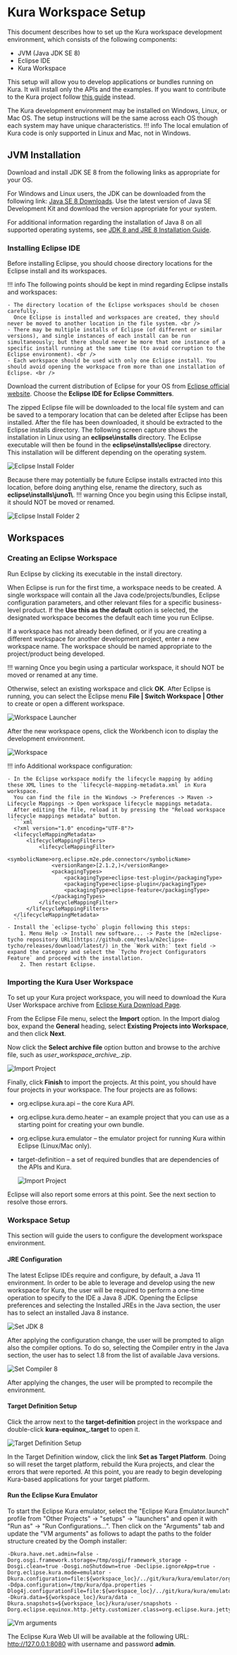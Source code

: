 # Kura Workspace Setup

This document describes how to set up the Kura workspace development environment, which consists of the following components:

- JVM (Java JDK SE 8)
- Eclipse IDE
- Kura Workspace

This setup will allow you to develop applications or bundles running on Kura. It will install only the APIs and the examples. If you want to contribute to the Kura project follow [this guide](./development-environment-setup.md) instead.

The Kura development environment may be installed on Windows, Linux, or Mac OS. The setup instructions will be the same across each OS though each system may have unique characteristics.
!!! info
    The local emulation of Kura code is only supported in Linux and Mac, not in Windows.

## JVM Installation

Download and install JDK SE 8 from the following links as appropriate for your OS.

For Windows and Linux users, the JDK can be downloaded from the following link: [Java SE 8 Downloads](https://adoptium.net/temurin/releases/?version=8).  Use the latest version of Java SE Development Kit and download the version appropriate for your system.

For additional information regarding the installation of Java 8 on all supported operating systems, see [JDK 8 and JRE 8 Installation Guide](https://adoptium.net/installation).

### Installing Eclipse IDE

Before installing Eclipse, you should choose directory locations for the Eclipse install and its workspaces.

!!! info
    The following points should be kept in mind regarding Eclipse installs and workspaces:

    - The directory location of the Eclipse workspaces should be chosen carefully. 
      Once Eclipse is installed and workspaces are created, they should never be moved to another location in the file system. <br /> 
    - There may be multiple installs of Eclipse (of different or similar versions), and single instances of each install can be run simultaneously; but there should never be more that one instance of a specific install running at the same time (to avoid corruption to the Eclipse environment). <br /> 
    - Each workspace should be used with only one Eclipse install. You should avoid opening the workspace from more than one installation of Eclipse. <br /> 

Download the current distribution of Eclipse for your OS from [Eclipse official website](https://www.eclipse.org/downloads/packages/). Choose the **Eclipse IDE for Eclipse Committers**.

The zipped Eclipse file will be downloaded to the local file system and can be saved to a temporary location that can be deleted after Eclipse has been installed. After the file has been downloaded, it should be extracted to the Eclipse installs directory.  The following screen capture shows the installation in Linux using an **eclipse\installs** directory. The Eclipse executable will then be found in the **eclipse\installs\eclipse** directory.  
This installation will be different depending on the operating system.

![Eclipse Install Folder](./images/development-environment-setup/image1.png)

Because there may potentially be future Eclipse installs extracted into this location, before doing anything else, rename the directory, such as **eclipse\installs\juno1\\**.
!!! warning
    Once you begin using this Eclipse install, it should NOT be moved or renamed.

![Eclipse Install Folder 2](./images/development-environment-setup/image2.png)

## Workspaces

### Creating an Eclipse Workspace

Run Eclipse by clicking its executable in the install directory.

When Eclipse is run for the first time, a workspace needs to be created.  A single workspace will contain all the Java code/projects/bundles, Eclipse configuration parameters, and other relevant files for a specific business-level product.  If the **Use this as the default** option is selected, the designated workspace becomes the default each time you run Eclipse.

If a workspace has not already been defined, or if you are creating a different workspace for another development project, enter a new workspace name.  The workspace should be named appropriate to the project/product being developed.

!!! warning
    Once you begin using a particular workspace, it should NOT be moved or renamed at any time.

Otherwise, select an existing workspace and click **OK**.  After Eclipse is running, you can select the Eclipse menu **File | Switch Workspace | Other** to create or open a different workspace.

![Workspace Launcher](./images/development-environment-setup/image3.png)

After the new workspace opens, click the Workbench icon to display the development environment.

![Workspace](./images/development-environment-setup/image4.png)

!!! info
    Additional workspace configuration:
    
    - In the Eclipse workspace modify the lifecycle mapping by adding these XML lines to the `lifecycle-mapping-metadata.xml` in Kura workspace.
      You can find the file in the Windows -> Preferences -> Maven -> Lifecycle Mappings -> Open workspace lifecycle mappings metadata.
      After editing the file, reload it by pressing the "Reload workspace lifecycle mappings metadata" button.
      ```xml
      <?xml version="1.0" encoding="UTF-8"?>
      <lifecycleMappingMetadata>
          <lifecycleMappingFilters>
              <lifecycleMappingFilter>
                  <symbolicName>org.eclipse.m2e.pde.connector</symbolicName>
                  <versionRange>[2.1.2,)</versionRange>
                  <packagingTypes>
                      <packagingType>eclipse-test-plugin</packagingType>
                      <packagingType>eclipse-plugin</packagingType>
                      <packagingType>eclipse-feature</packagingType>
                  </packagingTypes>
              </lifecycleMappingFilter>
          </lifecycleMappingFilters>
      </lifecycleMappingMetadata>
      ```
    - Install the `eclipse-tycho` plugin following this steps:
        1. Menu Help -> Install new software... -> Paste the [m2eclipse-tycho repository URL](https://github.com/tesla/m2eclipse-tycho/releases/download/latest/) in the `Work with:` text field -> expand the category and select the `Tycho Project Configurators Feature` and proceed with the installation.
        2. Then restart Eclipse. 

### Importing the Kura User Workspace

To set up your Kura project workspace, you will need to download the Kura User Workspace archive from [Eclipse Kura Download Page](https://eclipse.dev/kura/downloads.php).

From the Eclipse File menu, select the **Import** option.  In the Import dialog box, expand the **General** heading, select **Existing Projects into Workspace**, and then click **Next**.

Now click the **Select archive file** option button and browse to the archive file, such as *user_workspace_archive_<version>.zip*.

![Import Project](./images/development-environment-setup/image5.png)

Finally, click **Finish** to import the projects.  At this point, you should have four projects in your workspace.  The four projects are as follows:

* org.eclipse.kura.api – the core Kura API.

* org.eclipse.kura.demo.heater – an example project that you can use as a starting point for creating your own bundle.

* org.eclipse.kura.emulator – the emulator project for running Kura within Eclipse (Linux/Mac only).

* target-definition – a set of required bundles that are dependencies of the APIs and Kura.

    ![Import Project](./images/development-environment-setup/image6.png)

Eclipse will also report some errors at this point.  See the next section to resolve those errors.

### Workspace Setup
This section will guide the users to configure the development workspace environment. 

#### JRE Configuration
The latest Eclipse IDEs require and configure, by default, a Java 11 environment.
In order to be able to leverage and develop using the new workspace for Kura, the user will be required to perform a one-time operation to specify to the IDE a Java 8 JDK.
Opening the Eclipse preferences and selecting the Installed JREs in the Java section, the user has to select an installed Java 8 instance. 

![Set JDK 8](./images/development-environment-setup/image7.png)

After applying the configuration change, the user will be prompted to align also the compiler options. To do so, selecting the Compiler entry in the Java section, the user has to select 1.8 from the list of available Java versions.

![Set Compiler 8](./images/development-environment-setup/image8.png)

After applying the changes, the user will be prompted to recompile the environment.

#### Target Definition Setup
Click the arrow next to the **target-definition** project in the workspace and double-click **kura-equinox_<version>.target** to open it.

![Target Definition Setup](./images/development-environment-setup/image9.png)

In the Target Definition window, click the link **Set as Target Platform**.  Doing so will reset the target platform, rebuild the Kura projects, and clear the errors that were reported.  At this point, you are ready to begin developing Kura-based applications for your target platform.

#### Run the Eclipse Kura Emulator

To start the Eclipse Kura emulator, select the "Eclipse Kura Emulator.launch" profile from "Other Projects" -> "setups" -> "launchers" and open it with "Run as" -> "Run Configurations...". Then click on the "Arguments" tab and update the "VM arguments" as follows to adapt the paths to the folder structure created by the Oomph installer:

``` shell
-Dkura.have.net.admin=false -Dorg.osgi.framework.storage=/tmp/osgi/framework_storage -Dosgi.clean=true -Dosgi.noShutdown=true -Declipse.ignoreApp=true -Dorg.eclipse.kura.mode=emulator -Dkura.configuration=file:${workspace_loc}/../git/kura/kura/emulator/org.eclipse.kura.emulator/src/main/resources/kura.properties -Ddpa.configuration=/tmp/kura/dpa.properties -Dlog4j.configurationFile=file:${workspace_loc}/../git/kura/kura/emulator/org.eclipse.kura.emulator/src/main/resources/log4j.xml -Dkura.data=${workspace_loc}/kura/data -Dkura.snapshots=${workspace_loc}/kura/user/snapshots -Dorg.eclipse.equinox.http.jetty.customizer.class=org.eclipse.kura.jetty.customizer.KuraJettyCustomizer
```

![Vm arguments](./images/development-environment-setup/image12.png)

The Eclipse Kura Web UI will be available at the following URL: http://127.0.0.1:8080 with username and password **admin**.
